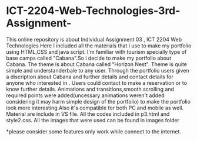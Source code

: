 # ICT-2204-Web-Technologies-3rd-Assignment-
This online repository is about Individual Assignment 03 , ICT 2204 Web Technologies
Here I included all the materials that i use to make my portfolio using HTML,CSS and java script.
I'm familiar with tourism specially type of base camps called "Cabana".So i decide to make my portfolio about Cabana. 
The theme is about Cabana called "Horizon Nest". Theme is quite simple and understanderbale to any user. Through the portfolio users given a discription about Cabana and further details and contact details for anyone who interested in . Users could contact to make a reservation or to know further details. Animations and transitions,smooth scrolling and  required points were added(uncessary animations weren't added considering it may harm simple design of the portfolio) to make the portfolio look more interesting.Also it's compatible for both PC and mobile as well.
Material are include in VS file. All the codes included in p3.html and style2.css. All the images that were used can be found in images folder

*please consider some features only work while connect to the internet.
